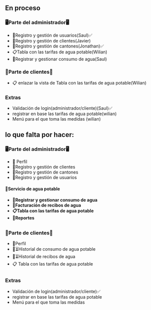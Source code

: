 ## En proceso
<h3>🖥Parte del administrador🖥</h3>

 - 👤Registro y gestión de usuarios(Saul)✅
 - 👥Registro y gestión de clientes(Javier)
 - 🏡Registro y gestión de cantones(Jonathan)✅
 - 📋Tabla con las tarifas de agua potable(Wilian)
  - 🚿Registrar y gestionar consumo de agua(Saul)
 
 <h3> 👥Parte de clientes👥</h3>
 
 - 📋 enlazar la vista de Tabla con las tarifas de agua potable(Wilian)
 
 <h3> Extras</h3>
 
 - Validación de login(administrador/cliente)(Saul)✅
 - registrar en base las tarifas de agua potable(wilian)
  - Menú para el que toma las medidas (wilian)
##

## lo que falta por hacer:

<h3>🖥Parte del administrador🖥</h3>

 - 👤 Perfil
 - 👥Registro y gestión de clientes
 - 🏡Registro y gestión de cantones
 - 👤Registro y gestión de usuarios
 <h4> 🚰Servicio de agua potable<h4>
 
 - 🚿Registrar y gestionar consumo de agua
 - 📄Facturación de recibos de agua
 - 📋Tabla con las tarifas de agua potable
 - 📜Reportes
 ##
<h3> 👥Parte de clientes👥</h3>

 - 👤Perfil
 - 🚿⏳Historial de consumo de agua potable
 - 📄⏳Historial de recibos de agua
 - 📋 Tabla con las tarifas de agua potable
 
##
 <h3> Extras</h3>
 
 - Validación de login(administrador/cliente)✅
 - registrar en base las tarifas de agua potable
  - Menú para el que toma las medidas

